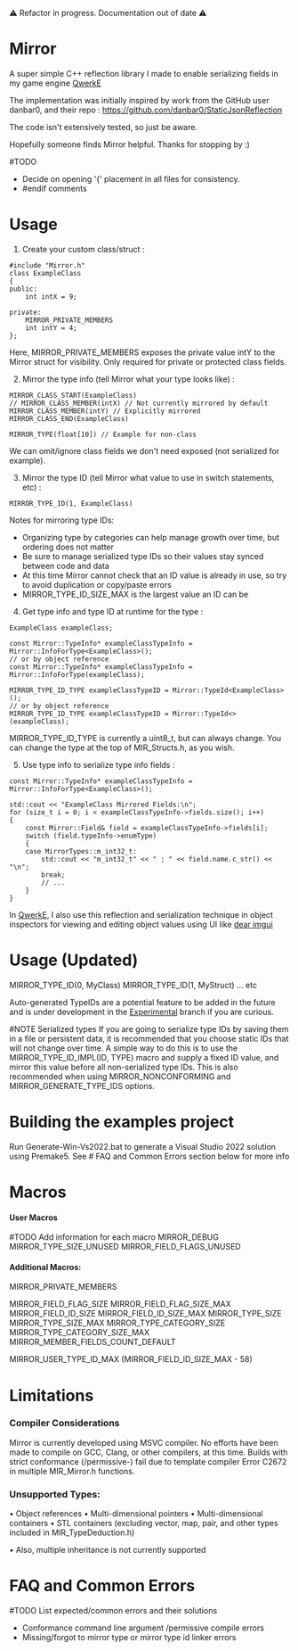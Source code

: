 ⚠️ Refactor in progress. Documentation out of date ⚠️

# Mirror
A super simple C++ reflection library I made to enable serializing fields in my game engine [QwerkE](https://github.com/AaronAppel/QwerkE)

The implementation was initially inspired by work from the GitHub user danbar0, and their repo : https://github.com/danbar0/StaticJsonReflection

The code isn't extensively tested, so just be aware.

Hopefully someone finds Mirror helpful.
Thanks for stopping by :)

#TODO 
- Decide on opening '{' placement in all files for consistency.
- \#endif comments
# Usage
1. Create your custom class/struct :

```
#include "Mirror.h"
class ExampleClass
{
public:
	int intX = 9;

private:
	MIRROR_PRIVATE_MEMBERS
	int intY = 4;
};
```

Here, MIRROR_PRIVATE_MEMBERS exposes the private value intY to the Mirror struct for visibility. Only required for private or protected class fields.

2. Mirror the type info (tell Mirror what your type looks like) :

```
MIRROR_CLASS_START(ExampleClass)
// MIRROR_CLASS_MEMBER(intX) // Not currently mirrored by default
MIRROR_CLASS_MEMBER(intY) // Explicitly mirrored
MIRROR_CLASS_END(ExampleClass)

MIRROR_TYPE(float[10]) // Example for non-class
```

We can omit/ignore class fields we don't need exposed (not serialized for example).

3. Mirror the type ID (tell Mirror what value to use in switch statements, etc) :
```
MIRROR_TYPE_ID(1, ExampleClass)
```
Notes for mirroring type IDs:
- Organizing type by categories can help manage growth over time, but ordering does not matter
- Be sure to manage serialized type IDs so their values stay synced between code and data
- At this time Mirror cannot check that an ID value is already in use, so try to avoid duplication or copy/paste errors
- MIRROR_TYPE_ID_SIZE_MAX is the largest value an ID can be

4. Get type info and type ID at runtime for the type :
```
ExampleClass exampleClass;

const Mirror::TypeInfo* exampleClassTypeInfo = Mirror::InfoForType<ExampleClass>();
// or by object reference
const Mirror::TypeInfo* exampleClassTypeInfo = Mirror::InfoForType(exampleClass);

MIRROR_TYPE_ID_TYPE exampleClassTypeID = Mirror::TypeId<ExampleClass>();
// or by object reference
MIRROR_TYPE_ID_TYPE exampleClassTypeID = Mirror::TypeId<>(exampleClass);
```
MIRROR_TYPE_ID_TYPE is currently a uint8_t, but can always change.
You can change the type at the top of MIR_Structs.h, as you wish.

5. Use type info to serialize type info fields :
```
const Mirror::TypeInfo* exampleClassTypeInfo = Mirror::InfoForType<ExampleClass>();

std::cout << "ExampleClass Mirrored Fields:\n";
for (size_t i = 0; i < exampleClassTypeInfo->fields.size(); i++)
{
	const Mirror::Field& field = exampleClassTypeInfo->fields[i];
	switch (field.typeInfo->enumType)
	{
	case MirrorTypes::m_int32_t:
		std::cout << "m_int32_t" << " : " << field.name.c_str() << "\n";
		break;
		// ...
	}
}
```
In [QwerkE](https://github.com/AaronAppel/QwerkE), I also use this reflection and serialization technique in object inspectors for viewing and editing object values using UI like [dear imgui](https://github.com/ocornut/imgui)

# Usage (Updated)
MIRROR_TYPE_ID(0, MyClass)
MIRROR_TYPE_ID(1, MyStruct)
... etc

Auto-generated TypeIDs are a potential feature to be added in the future and is under development in the [Experimental](https://github.com/AaronAppel/Mirror/tree/Experimental) branch if you are curious.

\#NOTE Serialized types
If you are going to serialize type IDs by saving them in a file or persistent data, it is recommended that you choose static IDs that will not change over time. A simple way to do this is to use the MIRROR_TYPE_ID_IMPL(ID, TYPE) macro and supply a fixed ID value, and mirror this value before all non-serialized type IDs. This is also recommended when using MIRROR_NONCONFORMING and MIRROR_GENERATE_TYPE_IDS options.

# Building the examples project
Run Generate-Win-Vs2022.bat to generate a Visual Studio 2022 solution using Premake5.
See # FAQ and Common Errors section below for more info
# Macros
#### User Macros
#TODO Add information for each macro
MIRROR_DEBUG
MIRROR_TYPE_SIZE_UNUSED
MIRROR_FIELD_FLAGS_UNUSED

#### Additional Macros:
MIRROR_PRIVATE_MEMBERS

MIRROR_FIELD_FLAG_SIZE
MIRROR_FIELD_FLAG_SIZE_MAX
MIRROR_FIELD_ID_SIZE
MIRROR_FIELD_ID_SIZE_MAX
MIRROR_TYPE_SIZE
MIRROR_TYPE_SIZE_MAX
MIRROR_TYPE_CATEGORY_SIZE
MIRROR_TYPE_CATEGORY_SIZE_MAX
MIRROR_MEMBER_FIELDS_COUNT_DEFAULT

MIRROR_USER_TYPE_ID_MAX (MIRROR_FIELD_ID_SIZE_MAX - 58)
# Limitations
### Compiler Considerations
Mirror is currently developed using MSVC compiler. No efforts have been made to compile on GCC, Clang, or other compilers, at this time.
Builds with strict conformance (/permissive-) fail due to template compiler Error C2672 in multiple MIR_Mirror.h functions.
### Unsupported Types:
• Object references
• Multi-dimensional pointers
• Multi-dimensional containers
• STL containers (excluding vector, map, pair, and other types included in MIR_TypeDeduction.h)

• Also, multiple inheritance is not currently supported

# FAQ and Common Errors
#TODO List expected/common errors and their solutions
- Conformance command line argument /permissive compile errors
- Missing/forgot to mirror type or mirror type id linker errors
